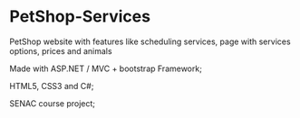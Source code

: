 # PetShop-Services


PetShop website with features like scheduling services, page with services options, prices and animals

Made with ASP.NET / MVC + bootstrap Framework;

HTML5, CSS3 and C#;


SENAC course project;